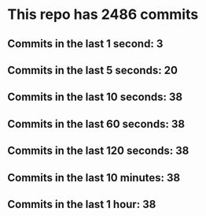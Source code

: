 # This repo has 2486 commits

## Commits in the last 1 second: 3
## Commits in the last 5 seconds: 20
## Commits in the last 10 seconds: 38
## Commits in the last 60 seconds: 38
## Commits in the last 120 seconds: 38
## Commits in the last 10 minutes: 38
## Commits in the last 1 hour: 38
